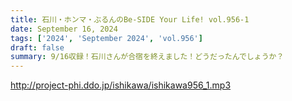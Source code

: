 ```yaml
---
title: 石川・ホンマ・ぶるんのBe-SIDE Your Life! vol.956-1
date: September 16, 2024
tags: ['2024', 'September 2024', 'vol.956']
draft: false
summary: 9/16収録！石川さんが合宿を終えました！どうだったんでしょうか？
---
```


http://project-phi.ddo.jp/ishikawa/ishikawa956_1.mp3